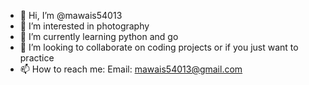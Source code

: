 - 👋 Hi, I’m @mawais54013
- 👀 I’m interested in photography
- 🌱 I’m currently learning python and go
- 💞️ I’m looking to collaborate on coding projects or if you just want to practice 
- 📫 How to reach me: Email: mawais54013@gmail.com

<!---
mawais54013/mawais54013 is a ✨ special ✨ repository because its `README.md` (this file) appears on your GitHub profile.
You can click the Preview link to take a look at your changes.
--->
